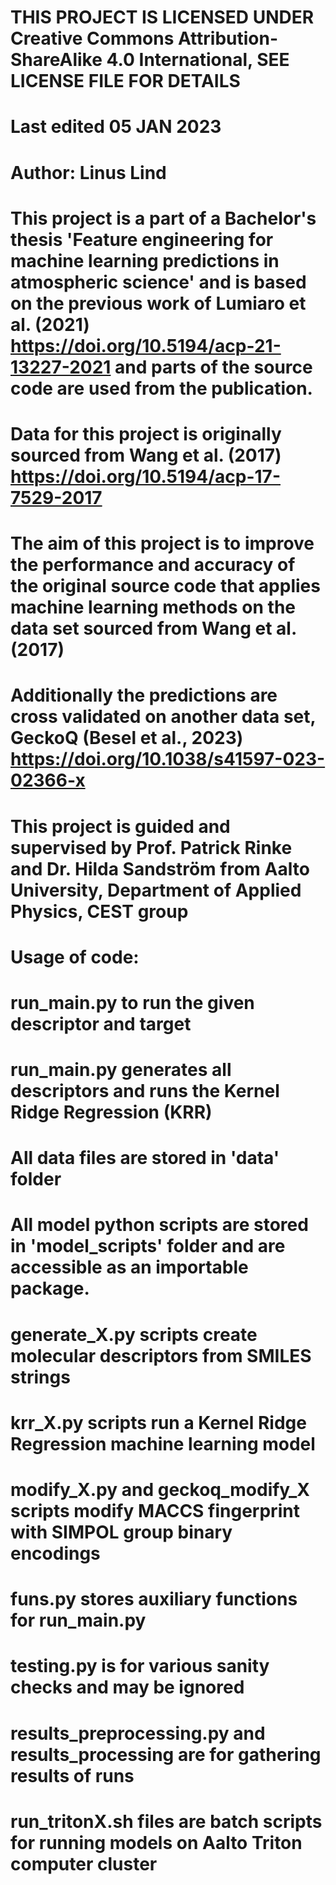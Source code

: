 # THIS PROJECT IS LICENSED UNDER Creative Commons Attribution-ShareAlike 4.0 International, SEE LICENSE FILE FOR DETAILS
# Last edited 05 JAN 2023
# Author: Linus Lind
# This project is a part of a Bachelor's thesis 'Feature engineering for machine learning predictions in atmospheric science' and is based on the previous work of Lumiaro et al. (2021) https://doi.org/10.5194/acp-21-13227-2021 and parts of the source code are used from the publication. 
# Data for this project is originally sourced from Wang et al. (2017) https://doi.org/10.5194/acp-17-7529-2017
# The aim of this project is to improve the performance and accuracy of the original source code that applies machine learning methods on the data set sourced from Wang et al. (2017)
# Additionally the predictions are cross validated on another data set, GeckoQ (Besel et al., 2023) https://doi.org/10.1038/s41597-023-02366-x 
# This project is guided and supervised by Prof. Patrick Rinke and Dr. Hilda Sandström from Aalto University, Department of Applied Physics, CEST group
# Usage of code: 
# run_main.py to run the given descriptor and target
# run_main.py generates all descriptors and runs the Kernel Ridge Regression (KRR) 
# All data files are stored in 'data' folder
# All model python scripts are stored in 'model_scripts' folder and are accessible as an importable package.
# generate_X.py scripts create molecular descriptors from SMILES strings
# krr_X.py scripts run a Kernel Ridge Regression machine learning model 
# modify_X.py and geckoq_modify_X scripts modify MACCS fingerprint with SIMPOL group binary encodings 
# funs.py stores auxiliary functions for run_main.py
# testing.py is for various sanity checks and may be ignored
# results_preprocessing.py and results_processing are for gathering results of runs 
# run_tritonX.sh files are batch scripts for running models on Aalto Triton computer cluster